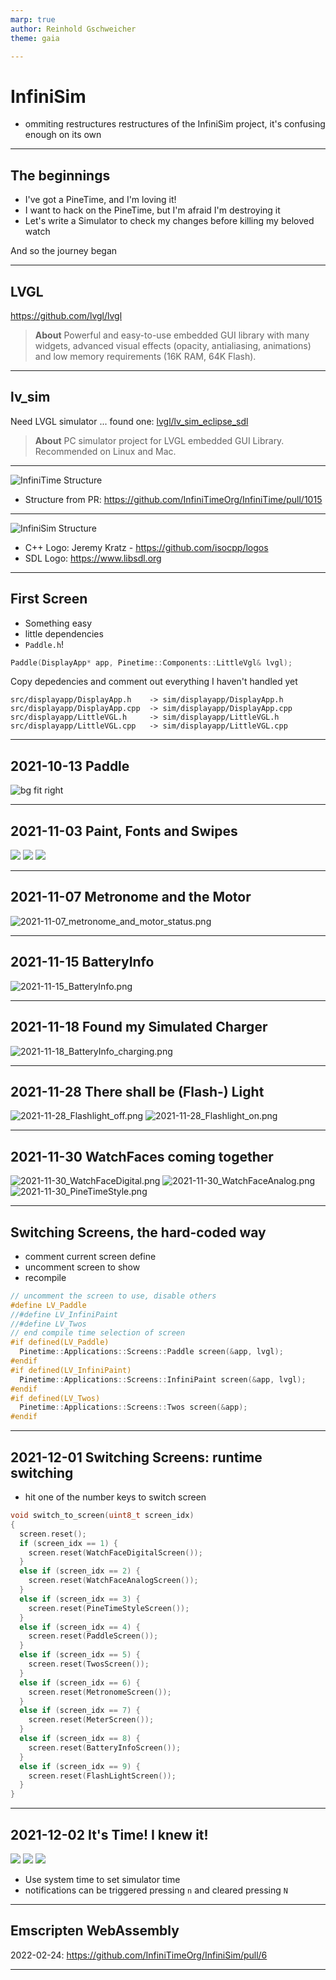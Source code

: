 ```yaml
---
marp: true
author: Reinhold Gschweicher
theme: gaia

---
```


# InfiniSim

- ommiting restructures restructures of the InfiniSim project, it's confusing enough on its own

---

## The beginnings

- I've got a PineTime, and I'm loving it!
- I want to hack on the PineTime, but I'm afraid I'm destroying it
- Let's write a Simulator to check my changes before killing my beloved watch

And so the journey began

---

## LVGL

https://github.com/lvgl/lvgl

> **About**
> Powerful and easy-to-use embedded GUI library with many widgets, advanced visual effects (opacity, antialiasing, animations) and low memory requirements (16K RAM, 64K Flash).

---

## lv_sim

Need LVGL simulator ... found one: [lvgl/lv_sim_eclipse_sdl ](https://github.com/lvgl/lv_sim_eclipse_sdl)

> **About**
> PC simulator project for LVGL embedded GUI Library. Recommended on Linux and Mac.

---

![InfiniTime Structure](architecture_infinitime.png)

- Structure from PR: https://github.com/InfiniTimeOrg/InfiniTime/pull/1015

---

![InfiniSim Structure](architecture_infinisim.png)

- C++ Logo: Jeremy Kratz - https://github.com/isocpp/logos
- SDL Logo: https://www.libsdl.org

---

## First Screen

- Something easy
- little dependencies
- `Paddle.h`!

```cpp
Paddle(DisplayApp* app, Pinetime::Components::LittleVgl& lvgl);
```

Copy depedencies and comment out everything I haven't handled yet

```
src/displayapp/DisplayApp.h    -> sim/displayapp/DisplayApp.h
src/displayapp/DisplayApp.cpp  -> sim/displayapp/DisplayApp.cpp
src/displayapp/LittleVGL.h     -> sim/displayapp/LittleVGL.h
src/displayapp/LittleVGL.cpp   -> sim/displayapp/LittleVGL.cpp
```

---

## 2021-10-13 Paddle

![bg fit right](2021-10-13_Paddle.png)

---

## 2021-11-03 Paint, Fonts and Swipes

![](2021-11-03_InfiniPaint_logo.png) ![](2021-11-03_Paddle_with_fonts.png) ![](2021-11-03_Twos_first_sim.png)

---

## 2021-11-07 Metronome and the Motor

![2021-11-07_metronome_and_motor_status.png](2021-11-07_metronome_and_motor_status.png)

---

## 2021-11-15 BatteryInfo

![2021-11-15_BatteryInfo.png](2021-11-15_BatteryInfo.png)

---

## 2021-11-18 Found my Simulated Charger

![2021-11-18_BatteryInfo_charging.png](2021-11-18_BatteryInfo_charging.png)

---

## 2021-11-28 There shall be (Flash-) Light

![2021-11-28_Flashlight_off.png](2021-11-28_Flashlight_off.png) ![2021-11-28_Flashlight_on.png](2021-11-28_Flashlight_on.png)

---

## 2021-11-30 WatchFaces coming together

![2021-11-30_WatchFaceDigital.png](2021-11-30_WatchFaceDigital.png) ![2021-11-30_WatchFaceAnalog.png](2021-11-30_WatchFaceAnalog.png) ![2021-11-30_PineTimeStyle.png](2021-11-30_PineTimeStyle.png)

---

## Switching Screens, the hard-coded way

- comment current screen define
- uncomment screen to show
- recompile

```cpp
// uncomment the screen to use, disable others
#define LV_Paddle
//#define LV_InfiniPaint
//#define LV_Twos
// end compile time selection of screen
#if defined(LV_Paddle)
  Pinetime::Applications::Screens::Paddle screen(&app, lvgl);
#endif
#if defined(LV_InfiniPaint)
  Pinetime::Applications::Screens::InfiniPaint screen(&app, lvgl);
#endif
#if defined(LV_Twos)
  Pinetime::Applications::Screens::Twos screen(&app);
#endif
```

---

## 2021-12-01 Switching Screens: runtime switching

- hit one of the number keys to switch screen

```cpp
void switch_to_screen(uint8_t screen_idx)
{
  screen.reset();
  if (screen_idx == 1) {
    screen.reset(WatchFaceDigitalScreen());
  }
  else if (screen_idx == 2) {
    screen.reset(WatchFaceAnalogScreen());
  }
  else if (screen_idx == 3) {
    screen.reset(PineTimeStyleScreen());
  }
  else if (screen_idx == 4) {
    screen.reset(PaddleScreen());
  }
  else if (screen_idx == 5) {
    screen.reset(TwosScreen());
  }
  else if (screen_idx == 6) {
    screen.reset(MetronomeScreen());
  }
  else if (screen_idx == 7) {
    screen.reset(MeterScreen());
  }
  else if (screen_idx == 8) {
    screen.reset(BatteryInfoScreen());
  }
  else if (screen_idx == 9) {
    screen.reset(FlashLightScreen());
  }
}
```

---

## 2021-12-02 It's Time! I knew it!

![](2021-12_02_WatchFaceDigital_notified.png) ![](2021-12_02_WatchFaceAnalog_notified.png) ![](2021-12_02_PineTimeStyle_notified.png)

- Use system time to set simulator time
- notifications can be triggered pressing `n` and cleared pressing `N`

---

## Emscripten WebAssembly

2022-02-24: https://github.com/InfiniTimeOrg/InfiniSim/pull/6

---
